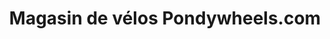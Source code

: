 ---
title: "Magasin de vélos Pondywheels.com"
url: /puducherry/magasin-de-velos-pondywheels-com/
shop: Motorrad
---